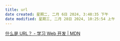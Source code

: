 ```yaml
---
title: url
date created: 星期二, 二月 6日 2024, 3:48:35 下午
date modified: 星期三, 二月 28日 2024, 10:25:54 上午
---
```


[什么是 URL？ - 学习 Web 开发 | MDN](https://developer.mozilla.org/zh-CN/docs/Learn/Common_questions/Web_mechanics/What_is_a_URL)
